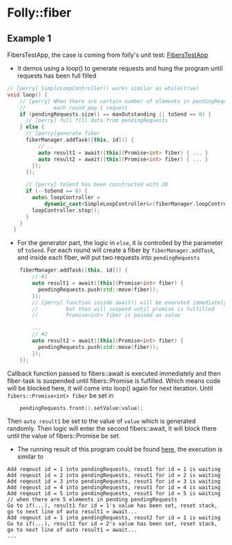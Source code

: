 # Folly::fiber


## Example 1

FibersTestApp, the case is coming from folly's unit test: [FibersTestApp](https://github.com/facebook/folly/blob/99e8fc1fc40779f98a16e52fd852b7b6a6845c3a/folly/fibers/test/FibersTestApp.cpp#L27)
- It demos using a loop() to generate requests and hung the program until requests has been full filled

```C++
// [perry] SimpleLoopController() works similar as while(true)
void loop() {
    // [perry] When there are certain number of elements in pendingRequests then start fullfill data
    //         each round pop 1 request 
    if (pendingRequests.size() == maxOutstanding || toSend == 0) {
      // [perry] full fill data from pendingRequests
    } else {
      // [perry]generate fiber
      fiberManager.addTask([this, id]() {
          // ..
          auto result1 = await([this](Promise<int> fiber) { ... }
          auto result2 = await([this](Promise<int> fiber) { ... }
        });
      });

      // [perry] toSend has been constructed with 20
      if (--toSend == 0) {
        auto& loopController =
            dynamic_cast<SimpleLoopController&>(fiberManager.loopController());
        loopController.stop();
      }
    }
  }
```

- For the generator part, the logic in `else`, it is controlled by the parameter of `toSend`.  For each round will create a fiber by `fiberManager.addTask`, and inside each fiber, will put two requests into `pendingRequests`
```C++
	fiberManager.addTask([this, id]() {
        // #1 
        auto result1 = await([this](Promise<int> fiber) {
          pendingRequests.push(std::move(fiber));
        });
        // [perry] function inside await() will be executed immediately
        //         but then will suspend until promise is fulfilled
        //         Promise<int> fiber is passed as value

        ...
        // #2
        auto result2 = await([this](Promise<int> fiber) {
          pendingRequests.push(std::move(fiber));
        });
    });
```
Callback function passed to fibers::await is executed immediately and then fiber-task is suspended until fibers::Promise is fulfilled.  Which means code will be blocked here, it will come into loop() again for next iteration.  Until `fibers::Promise<int> fiber` be set in
```C++
	pendingRequests.front().setValue(value);
```
Then `auto result1` be set to the value of `value` which is generated randomly.  Then logic will enter the second fibers::await, it will block there until the value of fibers::Promise be set.

- The running result of this program could be found [here](../resource/fibers_app_test_result.txt), the execution is similar to
```
Add reqeust id = 1 into pendingRequests, resut1 for id = 1 is waiting
Add reqeust id = 2 into pendingRequests, resut1 for id = 2 is waiting
Add reqeust id = 3 into pendingRequests, resut1 for id = 3 is waiting
Add reqeust id = 4 into pendingRequests, resut1 for id = 4 is waiting
Add reqeust id = 5 into pendingRequests, resut1 for id = 5 is waiting
// when there are 5 elements in pending pendingRequests
Go to if(...), result1 for id = 1's value has been set, reset stack, go to next line of auto result1 = await...
Add reqeust id = 1 into pendingRequests, resut2 for id = 1 is waiting 
Go to if(...), result1 for id = 2's value has been set, reset stack, go to next line of auto result1 = await...
...
```



